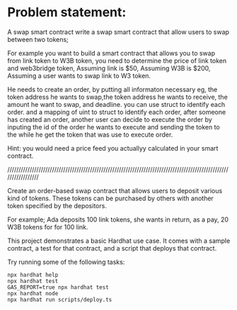 # Problem statement:

A swap smart contract write a swap smart contract that allow users to swap between two tokens;

For example you want to build a smart contract that allows you to swap from link token to W3B token,
you need to determine the price of link token and web3bridge token,
Assuming link is $50,
Assuming W3B is $200,
Assuming a user wants to swap link to W3 token.

He needs to create an order, by putting all informaton necessary eg, the token address he wants to swap,the token address he wants to receive, the amount he want to swap, and deadline.
you can use struct to identify each order. and a mapping of uint to struct to identify each order, after someone has created an order, another user can decide to execute the order by inputing the id of the order he wants to execute and  sending the token to the while he get the token that was use to execute order.

Hint: you would need a price feed you actuallyy calculated in your smart contract.



/////////////////////////////////////////////////////////////////////////////////////////////////////////////////

Create an order-based swap contract that allows users to deposit various kind of tokens. These tokens can be purchased by others with another token specified by the depositors.

For example; Ada deposits 100 link tokens, she wants in return, as a pay, 20 W3B tokens for for 100 link.

This project demonstrates a basic Hardhat use case. It comes with a sample contract, a test for that contract, and a script that deploys that contract.

Try running some of the following tasks:

```shell
npx hardhat help
npx hardhat test
GAS_REPORT=true npx hardhat test
npx hardhat node
npx hardhat run scripts/deploy.ts
```
